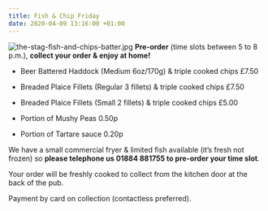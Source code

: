 ```yaml
---
title: Fish & Chip Friday
date: 2020-04-09 13:16:00 +01:00
---
```


![the-stag-fish-and-chips-batter.jpg](/uploads/the-stag-fish-and-chips-batter.jpg)
**Pre-order** (time slots between 5 to 8 p.m.), **collect your order & enjoy at home!**

* Beer Battered Haddock (Medium 6oz/170g) & triple cooked chips £7.50
* Breaded Plaice Fillets (Regular 3 fillets) & triple cooked chips £7.50
* Breaded Plaice Fillets (Small 2 fillets) & triple cooked chips £5.00

* Portion of Mushy Peas 0.50p
* Portion of Tartare sauce 0.20p


We have a small commercial fryer & limited fish available (it’s fresh not frozen) so **please telephone us 01884 881755 to pre-order your time slot**. 

Your order will be freshly cooked to collect from the kitchen door at the back of the pub.

Payment by card on collection (contactless preferred).
